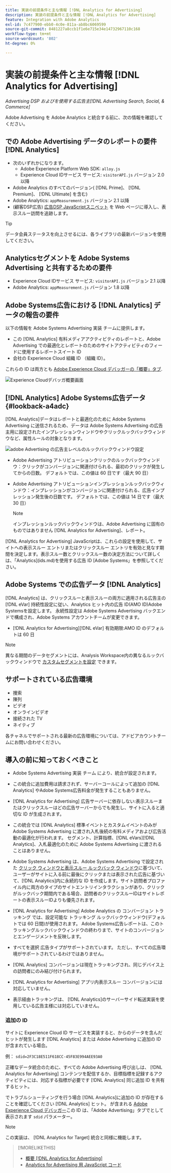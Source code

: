 ```yaml
---
title: 実装の前提条件と主な情報 [!DNL Analytics for Advertising]
description: 実装の前提条件と主な情報 [!DNL Analytics for Advertising]
feature: Integration with Adobe Analytics
exl-id: 7c477900-ebb0-4c0e-811a-ab8bc6069599
source-git-commit: 8481227a8ccb1f1e6e715e34e14732967110c168
workflow-type: tm+mt
source-wordcount: '802'
ht-degree: 0%

---
```


# 実装の前提条件と主な情報 [!DNL Analytics for Advertising]

*Advertising DSP およびを使用する広告主[!DNL Advertising Search, Social, & Commerce]*

Adobe Advertising を Adobe Analytics と統合する前に、次の情報を確認してください。

## での Adobe Advertising データのレポートの要件 [!DNL Analytics]

* 次のいずれかになります。
   * Adobe Experience Platform Web SDK: `alloy.js`
   * Experience Cloud IDサービス サービス: `visitorAPI.js` バージョン 2.0 以降
* Adobe Analytics のすべてのバージョン( [!DNL Prime]、 [!DNL Premium]、 [!DNL Ultimate] を含む)
* Adobe Analytics: `appMeasurement.js` バージョン 2.1 以降
* (顧客DSP広告) [広告DSP JavaScriptスニペット](javascript.md) を Web ページに導入し、表示スルー訪問を追跡します。

>[!TIP]
>
>データ会員ステータスを向上させるには、各ライブラリの最新バージョンを使用してください。

## Analyticsセグメントを Adobe Systems Advertising と共有するための要件

* Experience Cloud IDサービス サービス: `visitorAPI.js` バージョン 2.1 以降
* Adobe Analytics: `appMeasurement.js` バージョン 1.8 以降

## Adobe Systems広告における [!DNL Analytics] データの報告の要件

以下の情報を Adobe Systems Advertising 実装 チームに提供します。

* この [!DNL Analytics] 有料メディアアクティビティのレポートと、Adobe Advertising での最適化とレポートのためのサイトアクティビティのフィードに使用するレポートスイート ID
* 会社の Experience Cloud 組織 ID （組織 ID）。

これらの ID は両方とも [Adobe Experience Cloud デバッガーの「概要」タブ](https://experienceleague.adobe.com/docs/debugger/using-v2/summary.html).

![Experience Cloudデバッガ概要画面](/help/integrations/assets/a4adc-debugger-summary.png)

## [!DNL Analytics] Adobe Systems広告データ {#lookback-a4adc}

[!DNL Analytics]データはレポートと最適化のために Adobe Systems Advertising に送信されるため、データは Adobe Systems Advertising の広告主用に設定されたインプレッションウィンドウやクリックルックバックウィンドウなど、属性ルールの対象となります。

![adobe Advertising の広告主レベルのルックバックウィンドウ設定](/help/integrations/assets/a4adc-lookbacks.png)

* Adobe Advertising アトリビューションクリックのルックバックウィンドウ：クリックがコンバージョンに関連付けられる、最初のクリックが発生してからの日数。 デフォルトでは、この値は 60 日です（最大 90 日）
* Adobe Advertising アトリビューションインプレッションルックバックウィンドウ：インプレッションがコンバージョンに関連付けられる、広告インプレッション発生後の日数です。 デフォルトでは、この値は 14 日です（最大 30 日）

  >[!NOTE]
  >
  > インプレッションルックバックウィンドウは、Adobe Advertising に固有のものではありません [!DNL Analytics for Advertising]、レポート。

[!DNL Analytics for Advertising] JavaScriptは、これらの設定を使用して、サイトへの表示スルー エントリまたはクリックスルー エントリを有効と見なす期間を決定します。表示スルー数とクリックスルー数の決定方法について詳しくは、「Analytics](ids.md)を使用する広告 ID [Adobe Systems」を参照してください。

## Adobe Systems での広告データ [!DNL Analytics]

[!DNL Analytics] は、クリックスルーと表示スルーの両方に適用される広告主の [!DNL eVar] 持続性設定に従い、Analytics ヒット内の広告 ID(AMO ID)Adobe Systemsを設定します。 永続性設定は Adobe Systems Advertising バックエンドで構成され、Adobe Systems アカウントチームが変更できます。

* [!DNL Analytics for Advertising][!DNL eVar] 有効期限:AMO ID のデフォルトは 60 日

>[!NOTE]
>
>異なる期間のデータセグメントには、Analysis Workspace内の異なるルックバックウィンドウで [カスタムセグメントを設定](https://experienceleague.adobe.com/docs/analytics/components/segmentation/segmentation-workflow/seg-build.html) できます。

## サポートされている広告環境

* 捜索
* 陳列
* ビデオ
* オンラインビデオ
* 接続された TV
* ネイティブ

各チャネルでサポートされる最新の広告環境については、アドビアカウントチームにお問い合わせください。

## 導入の前に知っておくべきこと

* Adobe Systems Advertising 実装 チーム により、統合が設定されます。

* この統合に追加費用は請求されず、サーバーコールによって追加の [!DNL Analytics] やAdobe Systems広告料金が発生することもありません。

* [!DNL Analytics for Advertising] 広告サーバーに依存しない:表示スルーまたはクリックスルーはどの広告サーバーからでも発生し、サイトに入ると適切な ID が生成されます。

* この統合では [!DNL Analytics] 標準イベントとカスタムイベントのみが Adobe Systems Advertising に渡され入札後続の有料メディアおよび広告活動の最適化が行われます。 セグメント、計算指標、[!DNL eVars][!DNL Analytics]、入札最適化のために Adobe Systems Advertising に渡されることはありません。

* Adobe Systems Advertising は、Adobe Systems Advertising で設定された [クリック ウィンドウと表示スルー ルックバック ウィンドウ](#lookback-a4adc)に基づいて、ユーザーがサイトに入る前に最後にクリックまたは表示された広告に基づいて、[!DNL Analytics]内に永続的な ID を作成します。サイト訪問者プロファイル内に両方のタイプのサイトエントリインタラクションがあり、クリックがルックバック期間内である場合、訪問者のクリックスルーIDはサイトレポートの表示スルーIDよりも優先されます。

* [!DNL Analytics for Advertising] Adobe Analytics の コンバージョン トラッキング では、設定可能な トラッキング ルックバックウィンドウ(デフォルトでは 60 日間)が使用されます。 Adobe Systems広告レポートは、このトラッキングルックバックウィンドウの終わりまで、サイトのコンバージョンとエンゲージメントを反映します。

* すべてを選択 広告タイプがサポートされています。 ただし、すべての広告環境がサポートされているわけではありません。

* [!DNL Analytics] コンバージョンは現在トラッキングされ、同じデバイス上の訪問者にのみ結び付けられます。

* [!DNL Analytics for Advertising] アプリ内表示スルー コンバージョンには対応していません。

* 表示経由トラッキングは、 [!DNL Analytics]のサーバーサイド転送実装を使用している広告主様には対応していません。

### 追加の ID

サイトに Experience Cloud ID サービスを実装すると、からのデータを含んだヒットが発生します [!DNL Analytics] または Adobe Advertising に追加の ID が含まれている場合。

例： `sdid=2F3C18E511F618CC-45F83E994AEE93A0`

正確なデータ統合のために、すべての Adobe Advertising 呼び出しは、 [!DNL Analytics for Advertising] コンテンツを配信するか、目標指標を記録するアクティビティには、対応する指標が必要です [!DNL Analytics] 同じ追加 ID を共有するヒット。

でトラブルシューティングを行う場合 [!DNL Analytics]に追加の ID が存在することを確認してください [!DNL Analytics] ヒット。 が含まれる [Adobe Experience Cloud デバッガー](https://experienceleague.adobe.com/docs/debugger/using-v2/summary.html)この ID は、「Adobe Advertising」タブでとして表示されます `sdid` パラメーター。

>[!NOTE]
>
> この実装は、 [!DNL Analytics for Target] 統合と同様に機能します。

>[!MORELIKETHIS]
>
>* [概要 [!DNL Analytics for Advertising]](overview.md)
>* [Analytics for Advertising 用 JavaScript コード](/help/integrations/analytics/javascript.md)

